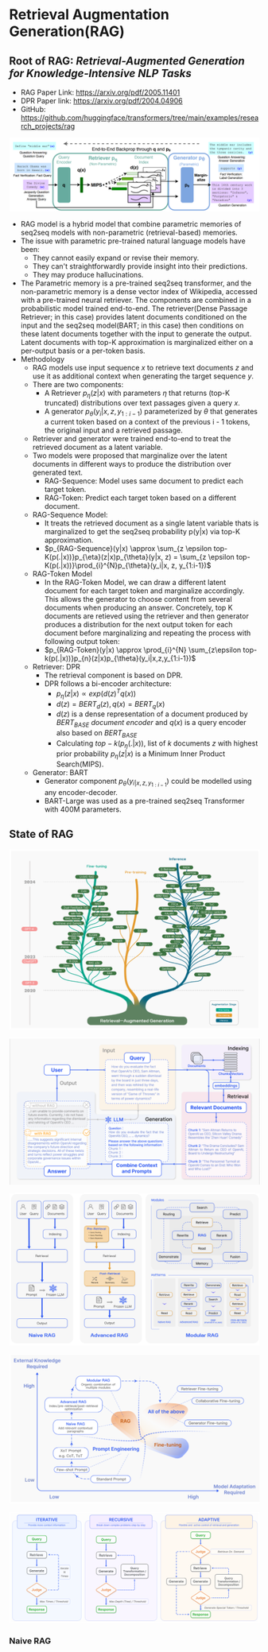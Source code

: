 # Retrieval Augmentation Generation(RAG)

## Root of RAG: *Retrieval-Augmented Generation for Knowledge-Intensive NLP Tasks*

- RAG Paper Link: https://arxiv.org/pdf/2005.11401
- DPR Paper link: https://arxiv.org/pdf/2004.04906
- GitHub: https://github.com/huggingface/transformers/tree/main/examples/research_projects/rag

![rag](image-1.png)

- RAG model is a hybrid model that combine parametric memories of seq2seq models with non-parametric (retrieval-based) memories.
- The issue with parametric pre-trained natural language models have been: 
    - They cannot easily expand or revise their memory.
    - They can't straightforwardly provide insight into their predictions.
    - They may produce hallucinations.
- The Parametric memory is a pre-trained seq2seq transformer, and the non-parametric memory is a dense vector index of Wikipedia, accessed with a pre-trained neural retriever. The components are combined in a probabilistic model trained end-to-end. The retriever(Dense Passage Retriever; in this case) provides latent documents conditioned on the input and the seq2seq model(BART; in this case) then conditions on these latent documents together with the input to generate the output. Latent documents with top-K approximation is marginalized either on a per-output basis or a per-token basis.
- Methodology
    - RAG models use input sequence $x$ to retrieve text documents $z$ and use it as additional context when generating the target sequence $y$.
    - There are two components:
        - A Retriever $p_{\eta}(z|x)$ with parameters $\eta$ that returns (top-K truncated) distributions over text passages given a query $x$.
        - A generator $p_{\theta}(y_i|x, z, y_{1:i-1})$ parameterized by $\theta$ that generates a current token based on a context of the previous i - 1 tokens, the original input and a retrieved passage.
    - Retriever and generator were trained end-to-end to treat the retrieved document as a latent variable.
    - Two models were proposed that marginalize over the latent documents in different ways to produce the distribution over generated text.
        - RAG-Sequence: Model uses same document to predict each target token.
        - RAG-Token: Predict each target token based on a different document.
    - RAG-Sequence Model:
        - It treats the retrieved document as a single latent variable thats is marginalized to get the seq2seq probability p(y|x) via top-K approximation.
        - $p_{RAG-Sequence}(y|x) \approx \sum_{z \epsilon top-K(p(.|x))}p_{\eta}(z|x)p_{\theta}(y|x, z) = \sum_{z \epsilon top-K(p(.|x))}\prod_{i}^{N}p_{\theta}(y_i|x, z, y_{1:i-1})$
    - RAG-Token Model
        - In the RAG-Token Model, we can draw a different latent document for each target token and marginalize accordingly. This allows the generator to choose content from several documents when producing an answer. Concretely, top K documents are retieved using the retriever and then generator produces a distribution for the next output token for each document before marginalizing and repeating the process with following output token:
        - $p_{RAG-Token}(y|x) \approx \prod_{i}^{N} \sum_{z\epsilon top-k(p(.|x))}p_{n}(z|x)p_{\theta}(y_i|x,z,y_{1:i-1})$
    - Retriever: DPR
        - The retrieval component is based on DPR.
        - DPR follows a bi-encoder architecture:
            - $p_{\eta}(z|x) \propto exp(d(z)^Tq(x))$
            - $d(z) = BERT_{d}(z), q(x) = BERT_{q}(x)$
            - $d(z)$ is a dense representation of a document produced by $BERT_{BASE}$ *document encoder* and $q(x)$ is a query encoder also based on $BERT_{BASE}$
            - Calculating $top-k(p_{\eta}(.|x))$, list of $k$ documents $z$ with highest prior probability $p_{\eta}(z|x)$ is a Minimum Inner Product Search(MIPS).
    - Generator: BART
        - Generator component $p_{\theta}(y_{i|x, z, y_{1:i-1}})$ could be modelled using any encoder-decoder.
        - BART-Large was used as a pre-trained seq2seq Transformer with 400M parameters.

## State of RAG

![technology tree](image-2.png)

![rag process](image-3.png)

![types of rag](image-4.png)

![external knowledge](image-5.png)

![types of rag process](image-6.png)

### Naive RAG
